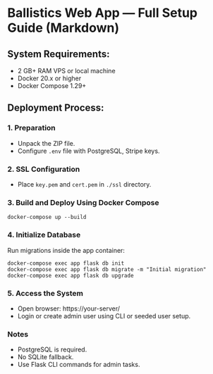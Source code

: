 # Ballistics Web App — Full Setup Guide (Markdown)

## System Requirements:
- 2 GB+ RAM VPS or local machine
- Docker 20.x or higher
- Docker Compose 1.29+

## Deployment Process:

### 1. Preparation
- Unpack the ZIP file.
- Configure `.env` file with PostgreSQL, Stripe keys.

### 2. SSL Configuration
- Place `key.pem` and `cert.pem` in `./ssl` directory.

### 3. Build and Deploy Using Docker Compose
```
docker-compose up --build
```

### 4. Initialize Database
Run migrations inside the app container:
```
docker-compose exec app flask db init
docker-compose exec app flask db migrate -m "Initial migration"
docker-compose exec app flask db upgrade
```

### 5. Access the System
- Open browser: https://your-server/
- Login or create admin user using CLI or seeded user setup.

### Notes
- PostgreSQL is required.
- No SQLite fallback.
- Use Flask CLI commands for admin tasks.